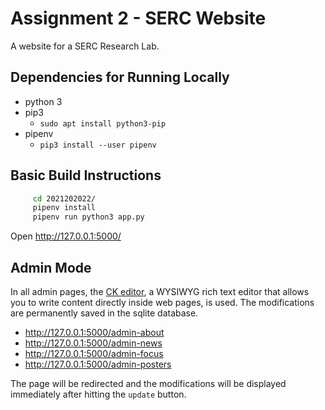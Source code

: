 # Assignment 2 - SERC Website
A website for a SERC Research Lab.

## Dependencies for Running Locally
* python 3
* pip3
  * `sudo apt install python3-pip`
* pipenv
  * `pip3 install --user pipenv`

## Basic Build Instructions

 ```bash 
      cd 2021202022/
      pipenv install
      pipenv run python3 app.py
  ```
Open http://127.0.0.1:5000/

## Admin Mode

In all admin pages, the  [CK editor]([https://ckeditor.com/), a WYSIWYG rich text editor that allows you to write content directly inside web pages, is used.
The modifications are permanently saved in the sqlite database. 
* http://127.0.0.1:5000/admin-about 
* http://127.0.0.1:5000/admin-news
* http://127.0.0.1:5000/admin-focus
* http://127.0.0.1:5000/admin-posters

The page will be redirected and the modifications will be displayed immediately after hitting the `update` button. 

